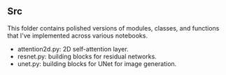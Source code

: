 ## Src

This folder contains polished versions of modules, classes, and functions that I've implemented across various notebooks. 

- attention2d.py: 2D self-attention layer. 
- resnet.py: building blocks for residual networks. 
- unet.py: building blocks for UNet for image generation. 

